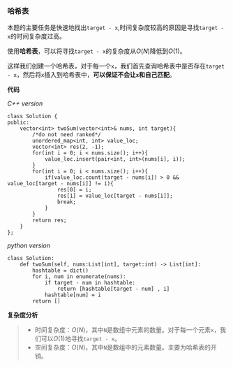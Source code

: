 ### 哈希表
本题的主要任务是快速地找出`target - x`,时间复杂度较高的原因是寻找`target - x`的时间复杂度过高。

使用**哈希表**，可以将寻找`target - x`的复杂度从$O(N)$降低到$O(1)$。

这样我们创建一个哈希表，对于每一个`x`，我们首先查询哈希表中是否存在`target - x`，然后将`x`插入到哈希表中，**可以保证不会让`x`和自己匹配**。

**代码**

*C++ version*
```
class Solution {
public:
    vector<int> twoSum(vector<int>& nums, int target){
        /*do not need ranked*/
        unordered_map<int, int> value_loc;
        vector<int> res(2, -1);
        for(int i = 0; i < nums.size(); i++){
            value_loc.insert(pair<int, int>(nums[i], i));
        }
        for(int i = 0; i < nums.size(); i++){
            if(value_loc.count(target - nums[i]) > 0 && value_loc[target - nums[i]] != i){
                res[0] = i;
                res[1] = value_loc[target - nums[i]];
                break;
            }
        }
        return res;
    }
};
```
*python version*
```
class Solution:
    def twoSum(self, nums:List[int], target:int) -> List[int]:
        hashtable = dict()
        for i, num in enumerate(nums):
            if target - num in hashtable:
                return [hashtable[target - num] , i]
            hashtable[num] = i
        return []
```

**复杂度分析**
> - 时间复杂度：$O(N)$，其中`N`是数组中元素的数量。对于每一个元素`x`，我们可以$O(1)$地寻找`target - x`。
> - 空间复杂度：$O(N)$，其中`N`是数组中的元素数量。主要为哈希表的开销。